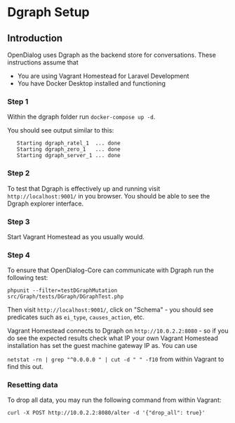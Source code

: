 # Dgraph Setup

## Introduction

OpenDialog uses Dgraph as the backend store for conversations. These instructions
assume that 
- You are using Vagrant Homestead for Laravel Development
- You have Docker Desktop installed and functioning

### Step 1

Within the dgraph folder run `docker-compose up -d`.

You should see output similar to this:

```
   Starting dgraph_ratel_1  ... done
   Starting dgraph_zero_1   ... done
   Starting dgraph_server_1 ... done
```

### Step 2

To test that Dgraph is effectively up and running visit `http://localhost:9001/` in 
you browser. You should be able to see the Dgraph explorer interface.

### Step 3

Start Vagrant Homestead as you usually would. 

### Step 4

To ensure that OpenDialog-Core can communicate with Dgraph run the following test:

`phpunit --filter=testDGraphMutation src/Graph/tests/DGraph/DGraphTest.php`

Then visit `http://localhost:9001/`, click on "Schema" - you should see predicates such
as `ei_type`, `causes_action`, etc. 

Vagrant Homestead connects to Dgraph on `http://10.0.2.2:8080` - so if you do see the 
expected results check what IP your own Vagrant Homestead installation has set the guest 
machine gateway IP as. You can use

`netstat -rn | grep "^0.0.0.0 " | cut -d " " -f10` from within Vagrant to find this out.

### Resetting data

To drop all data, you may run the following command from within Vagrant:

`curl -X POST http://10.0.2.2:8080/alter -d '{"drop_all": true}'`
